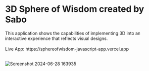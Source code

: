 <h1>3D Sphere of Wisdom created by Sabo</h1>
This application shows the capabilities of implementing 3D into an interactive experience that reflects visual designs.
<br>
<br>
Live App: https://sphereofwisdom-javascript-app.vercel.app
<br>
<br>

![Screenshot 2024-06-28 163935](https://github.com/JDsabo/sphereofwisdom-javascript-app/assets/82731778/917fe77d-ea2b-48e0-872b-9a03bc69efc0)
